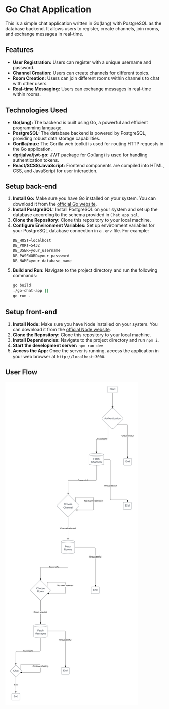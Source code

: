 # Go Chat Application

This is a simple chat application written in Go(lang) with PostgreSQL as the database backend. It allows users to register, create channels, join rooms, and exchange messages in real-time.

## Features

- **User Registration:** Users can register with a unique username and password.
- **Channel Creation:** Users can create channels for different topics.
- **Room Creation:** Users can join different rooms within channels to chat with other users.
- **Real-time Messaging:** Users can exchange messages in real-time within rooms.

## Technologies Used

- **Go(lang):** The backend is built using Go, a powerful and efficient programming language.
- **PostgreSQL:** The database backend is powered by PostgreSQL, providing robust data storage capabilities.
- **Gorilla/mux:** The Gorilla web toolkit is used for routing HTTP requests in the Go application.
- **dgrijalva/jwt-go:** JWT package for Go(lang) is used for handling authentication tokens.
- **React/SCSS/JavaScript:** Frontend components are compiled into HTML, CSS, and JavaScript for user interaction.

## Setup back-end

1. **Install Go:** Make sure you have Go installed on your system. You can download it from the [official Go website](https://golang.org/).
2. **Install PostgreSQL:** Install PostgreSQL on your system and set up the database according to the schema provided in `Chat app.sql`.
3. **Clone the Repository:** Clone this repository to your local machine.
4. **Configure Environment Variables:** Set up environment variables for your PostgreSQL database connection in a `.env` file. For example:
    ```dotenv
    DB_HOST=localhost
    DB_PORT=5432
    DB_USER=your_username
    DB_PASSWORD=your_password
    DB_NAME=your_database_name
    ```
5. **Build and Run:** Navigate to the project directory and run the following commands:
    ```bash
    go build
    ./go-chat-app ||
    go run .
    ```

## Setup front-end

1. **Install Node:** Make sure you have Node installed on your system. You can download it from the [official Node website](https://nodejs.org/).
2. **Clone the Repository:** Clone this repository to your local machine.
3. **Install Dependencies:** Navigate to the project directory and run `npm i`.
4. **Start the development server:** `npm run dev`
5. **Access the App:** Once the server is running, access the application in your web browser at `http://localhost:3000`.

## User Flow

![User chat flow](https://github.com/luisVargasGu/go-server/blob/main/images/Chat.png)
